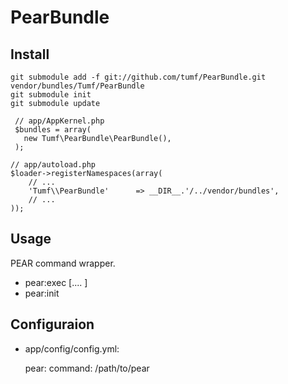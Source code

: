 PearBundle
==========

Install
-------

    git submodule add -f git://github.com/tumf/PearBundle.git vendor/bundles/Tumf/PearBundle
    git submodule init
    git submodule update

     // app/AppKernel.php
     $bundles = array(
       new Tumf\PearBundle\PearBundle(),
     );

    // app/autoload.php
    $loader->registerNamespaces(array(
        // ...
        'Tumf\\PearBundle'      => __DIR__.'/../vendor/bundles',
        // ...
    ));


Usage
-----

PEAR command wrapper.

* pear:exec <command> [<args>.... ]
* pear:init
 

Configuraion
------------

* app/config/config.yml:

     pear:
       command: /path/to/pear
      
